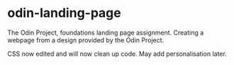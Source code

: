 # odin-landing-page
The Odin Project, foundations landing page assignment. Creating a webpage from a design provided by the Odin Project.

CSS now edited and will now clean up code. May add personalisation later.